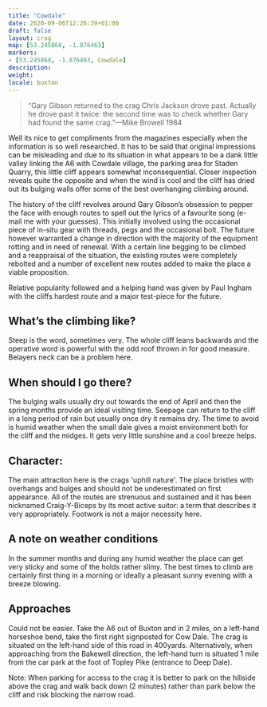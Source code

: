 ```yaml
---
title: "Cowdale"
date: 2020-09-06T12:26:39+01:00
draft: false
layout: crag
map: [53.245868, -1.876463]
markers:
- [53.245868, -1.876463, Cowdale]
description:
weight:
locale: buxton
---
```


> “Gary Gibson returned to the crag Chris Jackson drove past. Actually he drove past it twice: the second time was to check whether Gary had found the same crag.”—Mike Browell 1984

Well its nice to get compliments from the magazines especially when the information is so well researched. It has to be said that original impressions can be misleading and due to its situation in what appears to be a dank little valley linking the A6 with Cowdale village, the parking area for Staden Quarry, this little cliff appears somewhat inconsequential. Closer inspection reveals quite the opposite and when the wind is cool and the cliff has dried out its bulging walls offer some of the best overhanging climbing around.

The history of the cliff revolves around Gary Gibson’s obsession to pepper the face with enough routes to spell out the lyrics of a favourite song (e-mail me with your guesses). This initially involved using the occasional piece of in-situ gear with threads, pegs and the occasional bolt. The future however warranted a change in direction with the majority of the equipment rotting and in need of renewal. With a certain line begging to be climbed and a reappraisal of the situation, the existing routes were completely rebolted and a number of excellent new routes added to make the place a viable proposition.

Relative popularity followed and a helping hand was given by Paul Ingham with the cliffs hardest route and a major test-piece for the future.

## What’s the climbing like?

Steep is the word, sometimes very. The whole cliff leans backwards and the operative word is powerful with the odd roof thrown in for good measure. Belayers neck can be a problem here.

## When should I go there?

The bulging walls usually dry out towards the end of April and then the spring months provide an ideal visiting time. Seepage can return to the cliff in a long period of rain but usually once dry it remains dry. The time to avoid is humid weather when the small dale gives a moist environment both for the cliff and the midges. It gets very little sunshine and a cool breeze helps.

## Character:

The main attraction here is the crags 'uphill nature'. The place bristles with overhangs and bulges and should not be underestimated on first appearance. All of the routes are strenuous and sustained and it has been nicknamed Craig-Y-Biceps by its most active suitor: a term that describes it very appropriately. Footwork is not a major necessity here.

## A note on weather conditions

In the summer months and during any humid weather the place can get very sticky and some of the holds rather slimy. The best times to climb are certainly first thing in a morning or ideally a pleasant sunny evening with a breeze blowing.

## Approaches

Could not be easier. Take the A6 out of Buxton and in 2 miles, on a left-hand horseshoe bend, take the first right signposted for Cow Dale. The crag is situated on the left-hand side of this road in 400yards. Alternatively, when approaching from the Bakewell direction, the left-hand turn is situated 1 mile from the car park at the foot of Topley Pike (entrance to Deep Dale).

Note: When parking for access to the crag it is better to park on the hillside above the crag and walk back down (2 minutes) rather than park below the cliff and risk blocking the narrow road.
